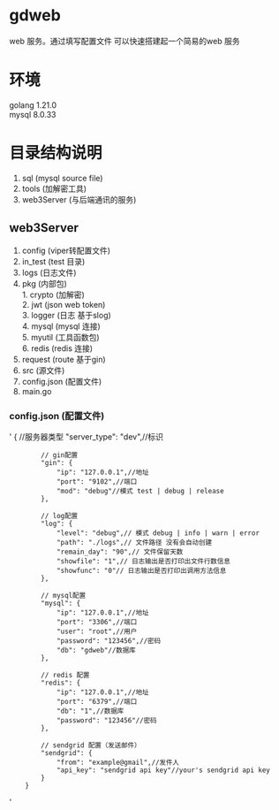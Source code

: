 # gdweb
 web 服务。通过填写配置文件 可以快速搭建起一个简易的web 服务  

# 环境
 golang 1.21.0  
 mysql 8.0.33  
# 目录结构说明
 1. sql (mysql source file)  
 2. tools (加解密工具)  
 3. web3Server (与后端通讯的服务)  

 ## web3Server
  1. config (viper转配置文件)  
  2. in_test (test 目录)  
  3. logs (日志文件)  
  4. pkg (内部包)  
    1. crypto (加解密)  
    2. jwt (json web token)  
    3. logger (日志 基于slog)  
    4. mysql (mysql 连接)  
    5. myutil (工具函数包)  
    6. redis (redis 连接)  
  5. request (route 基于gin)  
  6. src (源文件)  
  7. config.json (配置文件)
  8. main.go  
  ### config.json (配置文件)
   '
        {
            //服务器类型
            "server_type": "dev",//标识

            // gin配置
            "gin": {
                "ip": "127.0.0.1",//地址
                "port": "9102",//端口
                "mod": "debug"//模式 test | debug | release
            },

            // log配置
            "log": {
                "level": "debug",// 模式 debug | info | warn | error
                "path": "./logs",// 文件路径 没有会自动创建
                "remain_day": "90",// 文件保留天数
                "showfile": "1",// 日志输出是否打印出文件行数信息
                "showfunc": "0"// 日志输出是否打印出调用方法信息
            },

            // mysql配置
            "mysql": {
                "ip": "127.0.0.1",//地址
                "port": "3306",//端口
                "user": "root",//用户
                "password": "123456",//密码
                "db": "gdweb"//数据库
            },

            // redis 配置
            "redis": {
                "ip": "127.0.0.1",//地址
                "port": "6379",//端口
                "db": "1",//数据库
                "password": "123456"//密码
            },

            // sendgrid 配置（发送邮件）
            "sendgrid": {
                "from": "example@gmail",//发件人
                "api_key": "sendgrid api key"//your's sendgrid api key
            }
        }
   '

